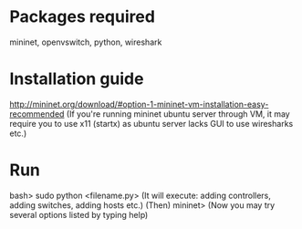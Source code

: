 # Packages required
mininet, openvswitch, python, wireshark
# Installation guide
http://mininet.org/download/#option-1-mininet-vm-installation-easy-recommended 
(If you're running mininet ubuntu server through VM, it may require you to use x11 (startx) as ubuntu server lacks GUI to use wiresharks etc.)
# Run
bash> sudo python <filename.py> 
(It will execute: adding controllers, adding switches, adding hosts etc.)
(Then)
mininet>
(Now you may try several options listed by typing help)
